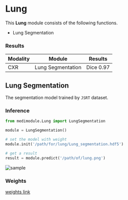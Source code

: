 # Lung
This **Lung** module consists of the following functions.
- Lung Segmentation

### Results
| Modality | Module | Results |
| --- | --- | --- |
| CXR | Lung Segmentation | Dice 0.97 |


## Lung Segmentation
The segmentation model trained by `JSRT` dataset. 

### Inference

```python
from medimodule.Lung import LungSegmentation

module = LungSegmentation()

# set the model with weight
module.init('/path/for/lung/Lung_segmentation.hdf5')

# get a result
result = module.predict('/path/of/lung.png')
```
![sample](https://user-images.githubusercontent.com/55068090/97973121-f1c93880-1e08-11eb-8689-7c93f90b4b96.png)

### Weights

[weights link](https://drive.google.com/file/d/1UJ5FEZbBtn85b5hY04Ipb8eZvGkn-h8D/view?usp=sharing)

